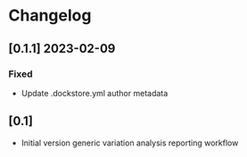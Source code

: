 # Changelog

## [0.1.1] 2023-02-09

### Fixed
- Update .dockstore.yml author metadata

## [0.1]

- Initial version generic variation analysis reporting workflow
